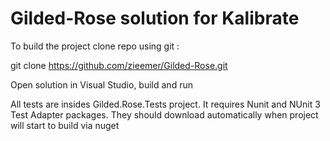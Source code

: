 # Gilded-Rose solution for Kalibrate

To build the project clone repo using git : 

git clone https://github.com/zieemer/Gilded-Rose.git

Open solution in Visual Studio, build and run

All tests are insides Gilded.Rose.Tests project.
It requires Nunit and NUnit 3 Test Adapter packages. They should download automatically when project will start to build via nuget
